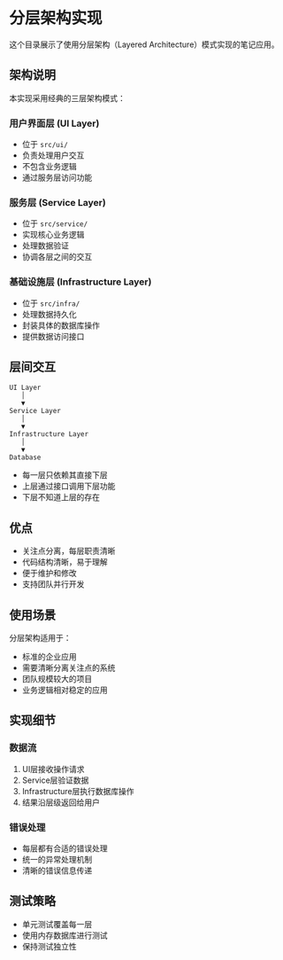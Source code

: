 # 分层架构实现

这个目录展示了使用分层架构（Layered Architecture）模式实现的笔记应用。

## 架构说明

本实现采用经典的三层架构模式：

### 用户界面层 (UI Layer)
- 位于 `src/ui/`
- 负责处理用户交互
- 不包含业务逻辑
- 通过服务层访问功能

### 服务层 (Service Layer)
- 位于 `src/service/`
- 实现核心业务逻辑
- 处理数据验证
- 协调各层之间的交互

### 基础设施层 (Infrastructure Layer)
- 位于 `src/infra/`
- 处理数据持久化
- 封装具体的数据库操作
- 提供数据访问接口

## 层间交互

```
UI Layer
   │
   ▼
Service Layer
   │
   ▼
Infrastructure Layer
   │
   ▼
Database
```

- 每一层只依赖其直接下层
- 上层通过接口调用下层功能
- 下层不知道上层的存在

## 优点

- 关注点分离，每层职责清晰
- 代码结构清晰，易于理解
- 便于维护和修改
- 支持团队并行开发

## 使用场景

分层架构适用于：
- 标准的企业应用
- 需要清晰分离关注点的系统
- 团队规模较大的项目
- 业务逻辑相对稳定的应用

## 实现细节

### 数据流
1. UI层接收操作请求
2. Service层验证数据
3. Infrastructure层执行数据库操作
4. 结果沿层级返回给用户

### 错误处理
- 每层都有合适的错误处理
- 统一的异常处理机制
- 清晰的错误信息传递

## 测试策略

- 单元测试覆盖每一层
- 使用内存数据库进行测试
- 保持测试独立性